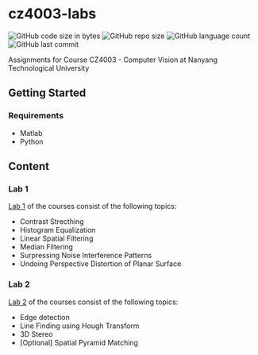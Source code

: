 # cz4003-labs
![GitHub code size in bytes](https://img.shields.io/github/languages/code-size/roydonauyr/cz4003-labs)
![GitHub repo size](https://img.shields.io/github/repo-size/roydonauyr/cz4003-labs)
![GitHub language count](https://img.shields.io/github/languages/count/roydonauyr/cz4003-labs)
![GitHub last commit](https://img.shields.io/github/last-commit/roydonauyr/cz4003-labs)

Assignments for Course CZ4003 - Computer Vision at Nanyang Technological University

## Getting Started

### Requirements

- Matlab
- Python

## Content

### Lab 1

[Lab 1](lab1) of the courses consist of the following topics:

- Contrast Strecthing
- Histogram Equalization
- Linear Spatial Filtering
- Median Filtering
- Surpressing Noise Interference Patterns
- Undoing Perspective Distortion of Planar Surface

### Lab 2

[Lab 2](lab2) of the courses consist of the following topics:

- Edge detection
- Line Finding using Hough Transform
- 3D Stereo
- [Optional] Spatial Pyramid Matching
